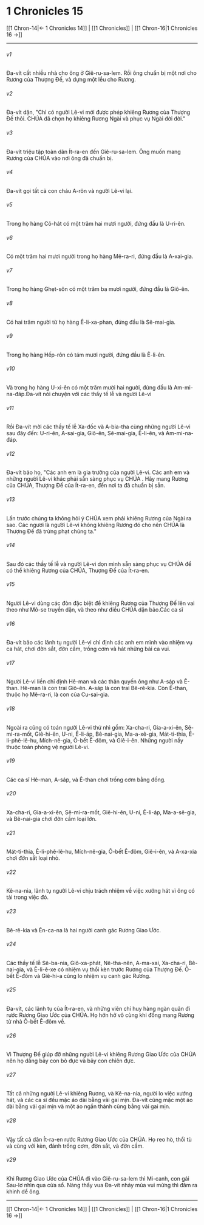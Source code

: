 # 1 Chronicles 15

[[1 Chron-14|← 1 Chronicles 14]] | [[1 Chronicles]] | [[1 Chron-16|1 Chronicles 16 →]]
***



###### v1 
Đa-vít cất nhiều nhà cho ông ở Giê-ru-sa-lem. Rồi ông chuẩn bị một nơi cho Rương của Thượng Đế, và dựng một lều cho Rương. 

###### v2 
Đa-vít dặn, "Chỉ có người Lê-vi mới được phép khiêng Rương của Thượng Đế thôi. CHÚA đã chọn họ khiêng Rương Ngài và phục vụ Ngài đời đời." 

###### v3 
Đa-vít triệu tập toàn dân Ít-ra-en đến Giê-ru-sa-lem. Ông muốn mang Rương của CHÚA vào nơi ông đã chuẩn bị. 

###### v4 
Đa-vít gọi tất cả con cháu A-rôn và người Lê-vi lại. 

###### v5 
Trong họ hàng Cô-hát có một trăm hai mươi người, đứng đầu là U-ri-ên. 

###### v6 
Có một trăm hai mươi người trong họ hàng Mê-ra-ri, đứng đầu là A-xai-gia. 

###### v7 
Trong họ hàng Ghẹt-sôn có một trăm ba mươi người, đứng đầu là Giô-ên. 

###### v8 
Có hai trăm người từ họ hàng Ê-li-xa-phan, đứng đầu là Sê-mai-gia. 

###### v9 
Trong họ hàng Hếp-rôn có tám mươi người, đứng đầu là Ê-li-ên. 

###### v10 
Và trong họ hàng U-xi-ên có một trăm mười hai người, đứng đầu là Am-mi-na-đáp.Đa-vít nói chuyện với các thầy tế lễ và người Lê-vi 

###### v11 
Rồi Đa-vít mời các thầy tế lễ Xa-đốc và A-bia-tha cùng những người Lê-vi sau đây đến: U-ri-ên, A-sai-gia, Giô-ên, Sê-mai-gia, Ê-li-ên, và Am-mi-na-đáp. 

###### v12 
Đa-vít bảo họ, "Các anh em là gia trưởng của người Lê-vi. Các anh em và những người Lê-vi khác phải sẵn sàng phục vụ CHÚA . Hãy mang Rương của CHÚA, Thượng Đế của Ít-ra-en, đến nơi ta đã chuẩn bị sẵn. 

###### v13 
Lần trước chúng ta không hỏi ý CHÚA xem phải khiêng Rương của Ngài ra sao. Các ngươi là người Lê-vi không khiêng Rương đó cho nên CHÚA là Thượng Đế đã trừng phạt chúng ta." 

###### v14 
Sau đó các thầy tế lễ và người Lê-vi dọn mình sẵn sàng phục vụ CHÚA để có thể khiêng Rương của CHÚA, Thượng Đế của Ít-ra-en. 

###### v15 
Người Lê-vi dùng các đòn đặc biệt để khiêng Rương của Thượng Đế lên vai theo như Mô-se truyền dặn, và theo như điều CHÚA dặn bảo.Các ca sĩ 

###### v16 
Đa-vít bảo các lãnh tụ người Lê-vi chỉ định các anh em mình vào nhiệm vụ ca hát, chơi đờn sắt, đờn cầm, trống cơm và hát những bài ca vui. 

###### v17 
Người Lê-vi liền chỉ định Hê-man và các thân quyến ông như A-sáp và Ê-than. Hê-man là con trai Giô-ên. A-sáp là con trai Bê-rê-kia. Còn Ê-than, thuộc họ Mê-ra-ri, là con của Cu-sai-gia. 

###### v18 
Ngoài ra cũng có toán người Lê-vi thứ nhì gồm: Xa-cha-ri, Gia-a-xi-ên, Sê-mi-ra-mốt, Giê-hi-ên, U-ni, Ê-li-áp, Bê-nai-gia, Ma-a-xê-gia, Mát-ti-thia, Ê-li-phê-lê-hu, Mích-nê-gia, Ô-bết Ê-đôm, và Giê-i-ên. Những người nầy thuộc toán phòng vệ người Lê-vi. 

###### v19 
Các ca sĩ Hê-man, A-sáp, và Ê-than chơi trống cơm bằng đồng. 

###### v20 
Xa-cha-ri, Gia-a-xi-ên, Sê-mi-ra-mốt, Giê-hi-ên, U-ni, Ê-li-áp, Ma-a-sê-gia, và Bê-nai-gia chơi đờn cầm loại lớn. 

###### v21 
Mát-ti-thia, Ê-li-phê-lê-hu, Mích-nê-gia, Ô-bết Ê-đôm, Giê-i-ên, và A-xa-xia chơi đờn sắt loại nhỏ. 

###### v22 
Kê-na-nia, lãnh tụ người Lê-vi chịu trách nhiệm về việc xướng hát vì ông có tài trong việc đó. 

###### v23 
Bê-rê-kia và Ên-ca-na là hai người canh gác Rương Giao Ước. 

###### v24 
Các thầy tế lễ Sê-ba-nia, Giô-xa-phát, Nê-tha-nên, A-ma-xai, Xa-cha-ri, Bê-nai-gia, và Ê-li-ê-xe có nhiệm vụ thổi kèn trước Rương của Thượng Đế. Ô-bết Ê-đôm và Giê-hi-a cũng lo nhiệm vụ canh gác Rương. 

###### v25 
Đa-vít, các lãnh tụ của Ít-ra-en, và những viên chỉ huy hàng ngàn quân đi rước Rương Giao Ước của CHÚA. Họ hớn hở vô cùng khi đồng mang Rương từ nhà Ô-bết Ê-đôm về. 

###### v26 
Vì Thượng Đế giúp đỡ những người Lê-vi khiêng Rương Giao Ước của CHÚA nên họ dâng bảy con bò đực và bảy con chiên đực. 

###### v27 
Tất cả những người Lê-vi khiêng Rương, và Kê-na-nia, người lo việc xướng hát, và các ca sĩ đều mặc áo dài bằng vải gai mịn. Đa-vít cũng mặc một áo dài bằng vải gai mịn và một áo ngắn thánh cũng bằng vải gai mịn. 

###### v28 
Vậy tất cả dân Ít-ra-en rước Rương Giao Ước của CHÚA. Họ reo hò, thổi tù và cùng với kèn, đánh trống cơm, đờn sắt, và đờn cầm. 

###### v29 
Khi Rương Giao Ước của CHÚA đi vào Giê-ru-sa-lem thì Mi-canh, con gái Sau-lơ nhìn qua cửa sổ. Nàng thấy vua Đa-vít nhảy múa vui mừng thì đâm ra khinh dể ông.

***
[[1 Chron-14|← 1 Chronicles 14]] | [[1 Chronicles]] | [[1 Chron-16|1 Chronicles 16 →]]
